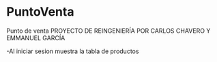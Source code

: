﻿# PuntoVenta
Punto de venta
PROYECTO DE REINGENIERÍA POR CARLOS CHAVERO Y EMMANUEL GARCÍA 

-Al iniciar sesion muestra la tabla de productos
